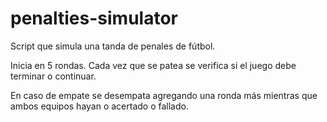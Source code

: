 # penalties-simulator
Script que simula una tanda de penales de fútbol.

Inicia en 5 rondas. Cada vez que se patea se verifica si el juego debe terminar o continuar.

En caso de empate se desempata agregando una ronda más mientras que ambos equipos hayan o acertado o fallado.

